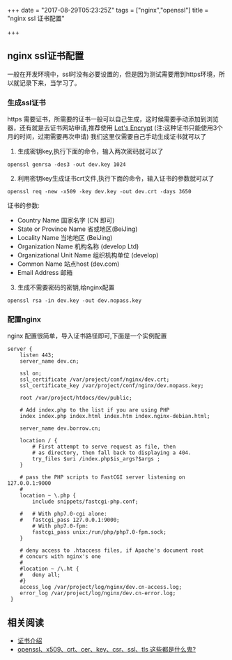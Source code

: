 +++
date = "2017-08-29T05:23:25Z"
tags = ["nginx","openssl"]
title = "nginx ssl 证书配置"

+++

## nginx ssl证书配置

一般在开发环境中，ssl时没有必要设置的，但是因为测试需要用到https环境，所以就记录下来，当学习了。

### 生成ssl证书

https 需要证书，所需要的证书一般可以自己生成，这时候需要手动添加到浏览器，还有就是去证书网站申请,推荐使用
[Let's Encrypt](https://letsencrypt.org/) (注:这种证书只能使用3个月的时间，过期需要再次申请)
我们这里仅需要自己手动生成证书就可以了

1. 生成密钥key,执行下面的命令，输入两次密码就可以了

```
openssl genrsa -des3 -out dev.key 1024
```

2. 利用密钥key生成证书crt文件,执行下面的命令，输入证书的参数就可以了

```
openssl req -new -x509 -key dev.key -out dev.crt -days 3650
```

证书的参数:

- Country Name 国家名字 (CN 即可)
- State or Province Name 省或地区(BeiJing)
- Locality Name 当地地区 (BeiJing)
- Organization Name 机构名称 (develop Ltd)
- Organizational Unit Name 组织机构单位 (develop)
- Common Name 站点host (dev.com)
- Email Address 邮箱

3. 生成不需要密码的密钥,给nginx配置

```
openssl rsa -in dev.key -out dev.nopass.key
```

### 配置nginx

nginx 配置很简单，导入证书路径即可,下面是一个实例配置

```
server {
    listen 443;
    server_name dev.cn;

    ssl on;
    ssl_certificate /var/project/conf/nginx/dev.crt;
    ssl_certificate_key /var/project/conf/nginx/dev.nopass.key;

    root /var/project/htdocs/dev/public;

  	# Add index.php to the list if you are using PHP
  	index index.php index.html index.htm index.nginx-debian.html;

  	server_name dev.borrow.cn;

  	location / {
  		# First attempt to serve request as file, then
  		# as directory, then fall back to displaying a 404.
  		try_files $uri /index.php$is_args?$args ;
  	}

  	# pass the PHP scripts to FastCGI server listening on 127.0.0.1:9000
  	#
  	location ~ \.php {
  		include snippets/fastcgi-php.conf;

  	#	# With php7.0-cgi alone:
  	#	fastcgi_pass 127.0.0.1:9000;
  		# With php7.0-fpm:
  		fastcgi_pass unix:/run/php/php7.0-fpm.sock;
  	}

  	# deny access to .htaccess files, if Apache's document root
  	# concurs with nginx's one
  	#
  	#location ~ /\.ht {
  	#	deny all;
  	#}
  	access_log /var/project/log/nginx/dev.cn-access.log;
  	error_log /var/project/log/nginx/dev.cn-error.log;
 }
```

## 相关阅读

- [证书介绍](http://www.cnblogs.com/littlehann/p/3738141.html)
- [openssl、x509、crt、cer、key、csr、ssl、tls 这些都是什么鬼?](http://www.cnblogs.com/yjmyzz/p/openssl-tutorial.html)






